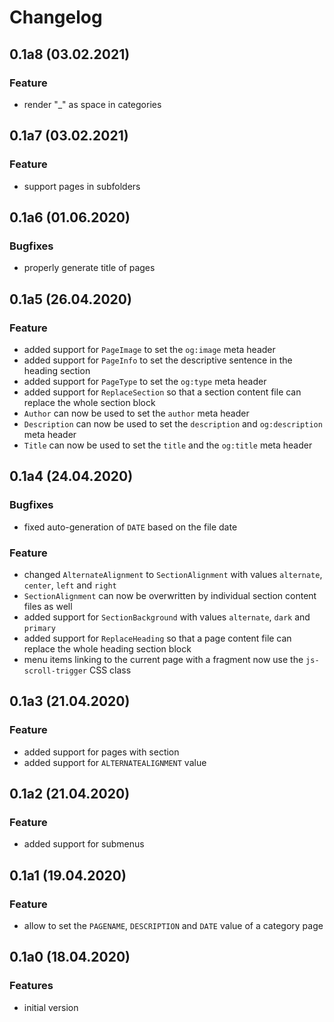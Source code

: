 # Changelog

## 0.1a8 (03.02.2021)
### Feature
* render "_" as space in categories

## 0.1a7 (03.02.2021)
### Feature
* support pages in subfolders

## 0.1a6 (01.06.2020)
### Bugfixes
* properly generate title of pages

## 0.1a5 (26.04.2020)
### Feature
* added support for `PageImage` to set the `og:image` meta header
* added support for `PageInfo` to set the descriptive sentence in the heading section
* added support for `PageType` to set the `og:type` meta header
* added support for `ReplaceSection` so that a section content file can replace the whole section block
* `Author` can now be used to set the `author` meta header
* `Description` can now be used to set the `description` and `og:description` meta header
* `Title` can now be used to set the `title` and the `og:title` meta header

## 0.1a4 (24.04.2020)
### Bugfixes
* fixed auto-generation of `DATE` based on the file date
### Feature
* changed `AlternateAlignment` to `SectionAlignment` with values `alternate`, `center`, `left` and `right`
* `SectionAlignment` can now be overwritten by individual section content files as well
* added support for `SectionBackground` with values `alternate`, `dark` and `primary`
* added support for `ReplaceHeading` so that a page content file can replace the whole heading section block
* menu items linking to the current page with a fragment now use the `js-scroll-trigger` CSS class

## 0.1a3 (21.04.2020)
### Feature
* added support for pages with section
* added support for `ALTERNATEALIGNMENT` value

## 0.1a2 (21.04.2020)
### Feature
* added support for submenus

## 0.1a1 (19.04.2020)
### Feature
* allow to set the `PAGENAME`, `DESCRIPTION` and `DATE` value of a category page

## 0.1a0 (18.04.2020)
### Features
* initial version
